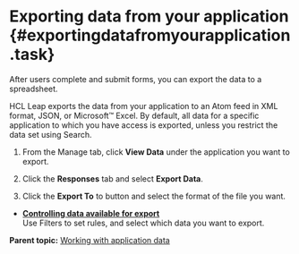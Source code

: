 # Exporting data from your application {#exportingdatafromyourapplication .task}

After users complete and submit forms, you can export the data to a spreadsheet.

HCL Leap exports the data from your application to an Atom feed in XML format, JSON, or Microsoft™ Excel. By default, all data for a specific application to which you have access is exported, unless you restrict the data set using Search.

1.  From the Manage tab, click **View Data** under the application you want to export.

2.  Click the **Responses** tab and select **Export Data**.

3.  Click the **Export To** to button and select the format of the file you want.


-   **[Controlling data available for export](da_controlling_data_available_for_export.md)**  
Use Filters to set rules, and select which data you want to export.

**Parent topic:** [Working with application data](da_data_analysis_and_exporting_data.md)

